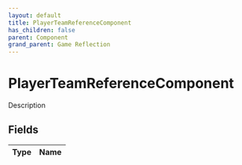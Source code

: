 ```yaml
---
layout: default
title: PlayerTeamReferenceComponent
has_children: false
parent: Component
grand_parent: Game Reflection
---
```

# PlayerTeamReferenceComponent
Description 

## Fields

| Type | Name |
|:-------------|:--------------|

